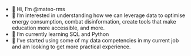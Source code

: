 - 👋 Hi, I’m @mateo-rms
- 👀 I’m interested in understanding how we can leverage data to optimise energy consumption, combat disinformation, create tools that make education more accessible, and more.
- 🌱 I’m currently learning SQL and Python
- 💞️ I’ve started using some of my data competencies in my current job and am looking to get more practical experience. 

<!---
mateo-rms/mateo-rms is a ✨ special ✨ repository because its `README.md` (this file) appears on your GitHub profile.
You can click the Preview link to take a look at your changes.
--->
